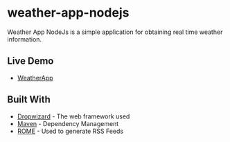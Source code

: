 # weather-app-nodejs
Weather App NodeJs is a simple application for obtaining real time weather information.


## Live Demo

* [WeatherApp](https://weather-app-node-01.herokuapp.com/) 

## Built With

* [Dropwizard](http://www.dropwizard.io/1.0.2/docs/) - The web framework used
* [Maven](https://maven.apache.org/) - Dependency Management
* [ROME](https://rometools.github.io/rome/) - Used to generate RSS Feeds

